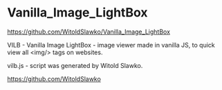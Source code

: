 # Vanilla_Image_LightBox
https://github.com/WitoldSlawko/Vanilla_Image_LightBox

VILB - Vanilla Image LightBox - image viewer made in vanilla JS, to quick view all &lt;img/> tags on websites.

vilb.js - script was generated by Witold Slawko.

https://github.com/WitoldSlawko
